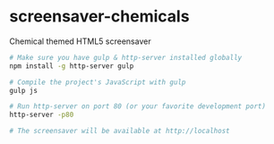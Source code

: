 # screensaver-chemicals
Chemical themed HTML5 screensaver

```sh
# Make sure you have gulp & http-server installed globally
npm install -g http-server gulp

# Compile the project's JavaScript with gulp
gulp js

# Run http-server on port 80 (or your favorite development port)
http-server -p80

# The screensaver will be available at http://localhost
```
